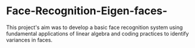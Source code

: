 # Face-Recognition-Eigen-faces-
This project's aim was to develop a basic face recognition system using fundamental applications of linear algebra and coding practices to identify variances in faces.
